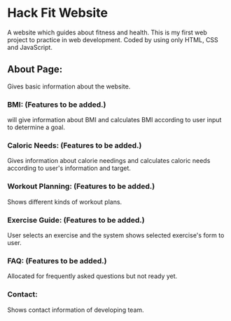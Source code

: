 # Hack Fit Website
A website which guides about fitness and health. This is my first web project to practice in web development. Coded by using only HTML, CSS and JavaScript.

## About Page:
Gives basic information about the website.

### BMI: (Features to be added.)
will give information about BMI and calculates BMI according to user input to determine a goal.

### Caloric Needs: (Features to be added.)
Gives information about calorie needings and calculates caloric needs according to user's information and target.

### Workout Planning: (Features to be added.)
Shows different kinds of workout plans.

### Exercise Guide: (Features to be added.)
User selects an exercise and the system shows selected exercise's form to user.

### FAQ: (Features to be added.)
Allocated for frequently asked questions but not ready yet.

### Contact:
Shows contact information of developing team.




